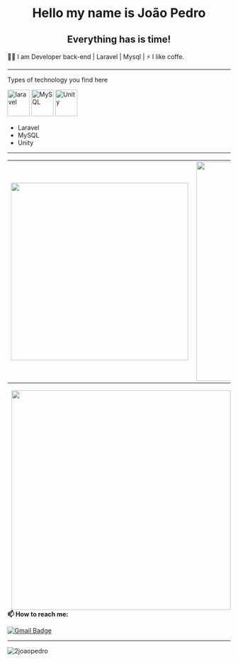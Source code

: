 <!-- BEGIN -->

<h1 align="center"> Hello my name is João Pedro</h1>
<h2 align="center">Everything has is time!</h2>
👨‍💻 I am Developer back-end | Laravel | Mysql |
⚡ I like coffe.
  
---
  
  
Types of technology you find here
<p align="left">
  <img src="https://cdn.jsdelivr.net/gh/devicons/devicon/icons/laravel/laravel-plain.svg" alt="laravel" width="50" height="60"/></svg> 
  <img src="https://cdn.jsdelivr.net/gh/devicons/devicon/icons/mysql/mysql-plain.svg" alt="MySQL" width="50" height="60"/></svg>
  <img src="https://cdn.jsdelivr.net/gh/devicons/devicon/icons/unity/unity-original.svg" alt="Unity" width="50" height="60"/></svg>
</p>
  
- Laravel
- MySQL
- Unity
---

<center>
  <table>
    <tr>
      <td><img width="400px" align="left" src="https://github-readme-stats.vercel.app/api/top-langs/?username=2joaopedro&hide=html&layout=compact&theme=radical" /></td>
      <td><img width="495px" align="left" src="https://github-readme-stats.vercel.app/api?username=2joaopedro&theme=radical&show_icons=true"/></td>
    </tr>   
  </table>
</center>
 <td><img width="495px" align="right" src=https://cdn.discordapp.com/attachments/653002831170895874/901614843407265812/7d99e305758e0b93632128b945c0f4c2.gif

---

**📫 How to reach me:**
  
[![Gmail Badge](https://img.shields.io/badge/-joao.pedro.franchini.4@gmail.com-0f3d8c?style=flat-square&logo=Gmail&logoColor=white&link=mailto:joao.pedro.franchini.4@gmail.com)](mailto:joao.pedro.franchini.4@gmail.com)
 

---
<p align="left"> <img src="https://komarev.com/ghpvc/?username=2joaopedro" alt="2joaopedro" /> </p>

<!-- END-->
